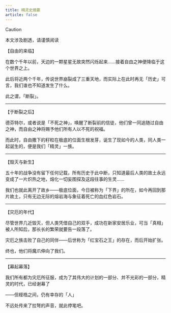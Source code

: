 ```yaml
---
title: 精灵史摘要
article: false
---
```

> [!caution]
> 本文涉及剧透，请谨慎阅读

【自由的来临】

在数个千年以前，天边的一颗星星无故突然闪烁起来……接着自由之神便降临于这个世界之上。

此后将近两个千年，传说世界崩裂成了三重天地，而实际上在此时再无「历史」可言，我们谁也不知道发生了什么。

此之谓，「断裂」。

***

【于断裂之后】

德芬特尔，或者说是「不死之神」，唤醒了断裂前的信徒，他们曾一同追随过自由之神，而自由之神将赐予他们所有人以不死的祝福。

而此时，自由撒下的籽粒在极底的位面生根发芽，诞生了现如今的人类，同人类一起诞生的，便是我们「精灵」一族。

***

【毁灭与新生】

五十年的战争没有留下任何记载，所有历史于此中断，只知道最后人类的故土永远变成了一片炽热之地，熔化一切妄图探及这段往事的生灵……

我们也就此离开了故乡——极底位面，今日被称为「下界」的所在，如今再回到那片故土，只有无边无际的熔岩海与象征着死亡的血红色岩石。

***

【灾厄的年代】

尽管世界几近毁灭，但人类凭借自己的双手，成功在新家安居乐业，可当「真相」被人所知后，那长长的繁荣就要告一段落了。

灾厄之族击败了自己的同伴——后世称为「红宝石之王」的存在，而后开始扩张。

终也，他们将魔爪伸向了我们。

***

【幕起幕落】

我们所有都为灾厄所征服，成为了其伟大的计划的一部分、并不光彩的一部分，精灵的时代，已经谢幕了

——但桎梏之间，仍有幸存的「人」

不远处传来了拉弩的声音，就此停笔吧。